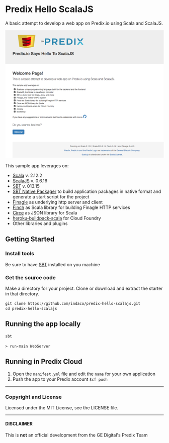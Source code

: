 # Predix Hello ScalaJS

A basic attempt to develop a web app on Predix.io using Scala and ScalaJS.

![alt text][logo]


This sample app leverages on:

- [Scala](http://scala-lang.org/) v. 2.12.2
- [ScalaJS](https://www.scala-js.org/) v. 0.6.16
- [SBT](http://www.scala-sbt.org/) v. 013.15
- [SBT Native Packager](https://github.com/sbt/sbt-native-packager) to build application packages in native format and generate a start script for the project
- [Finagle](https://twitter.github.io/finagle/) as underlying http server and client
- [Finch](https://finagle.github.io/finch/) as Scala library for building Finagle HTTP services
- [Circe](https://circe.github.io/circe/) as JSON library for Scala
- [heroku-buildpack-scala](https://github.com/heroku/heroku-buildpack-scala) for Cloud Foundry
- Other libraries and plugins

## Getting Started

### Install tools
Be sure to have [SBT](http://www.scala-sbt.org/) installed on you machine

### Get the source code

Make a directory for your project. Clone or download and extract the starter in that directory.

```
git clone https://github.com/indaco/predix-hello-scalajs.git
cd predix-hello-scalajs
```

## Running the app locally

```
sbt

> run-main WebServer
```

## Running in Predix Cloud

1. Open the `manifest.yml` file and edit the `name` for your own application
2. Push the app to your Predix account `$cf push`

- - -

### Copyright and License

Licensed under the MIT License, see the LICENSE file.

- - -

#### DISCLAIMER

This is **not** an official development from the GE Digital's Predix Team

[logo]: screenshot.png "App Screenshot"
